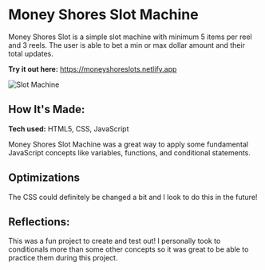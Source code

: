 # Money Shores Slot Machine

Money Shores Slot is a simple slot machine with minimum 5 items per reel and 3 reels. The user is able to bet a min or max dollar amount and their total updates.

**Try it out here:** https://moneyshoreslots.netlify.app

![Slot Machine](https://images.unsplash.com/photo-1517085908802-f56a43681c18?ixlib=rb-1.2.1&ixid=MnwxMjA3fDB8MHxwaG90by1wYWdlfHx8fGVufDB8fHx8&auto=format&fit=crop&w=1630&q=80)

## How It's Made:

**Tech used:** HTML5, CSS, JavaScript

Money Shores Slot Machine was a great way to apply some fundamental JavaScript concepts like variables, functions, and conditional statements. 

## Optimizations

The CSS could definitely be changed a bit and I look to do this in the future! 

## Reflections:

This was a fun project to create and test out! I personally took to conditionals more than some other concepts so it was great to be able to practice them during this project. 

